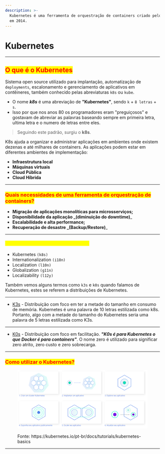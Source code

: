 ```yaml
---
description: >-
  Kubernetes é uma ferramenta de orquestração de containers criado pelo google
  em 2014.
---
```


# Kubernetes

***

## <mark style="color:red;">O que é o Kubernetes</mark>

Sistema open source utilizado para implantação, automatização de `deployments`, escalonamento e gerenciamento de aplicativos em contêineres, também conhecido pelas abreviaturas `k8s` ou `kube`.

* O nome _**k8s**_ é uma abreviação de **"Kubernetes"**, sendo `k` + `8 letras` + `s`.
* Isso por que nos anos 80 os programadores eram "preguiçosos" e gostavam de abreviar as palavras baseando sempre em primeira letra, ultima letra e o numero de letras entre eles.

> Seguindo este padrão, surgiu o **k8s**.

K8s ajuda a organizar e administrar aplicações em ambientes onde existem dezenas e até milhares de containers. As aplicações podem estar em diferentes ambientes de implementação:

* **Infraestrutura local**
* **Máquinas virtuais**
* **Cloud Pública**
* **Cloud Híbrida**

***

### <mark style="color:red;">Quais necessidades de uma ferramenta de orquestração de containers?</mark>

* **Migração de aplicações monolíticas para microsserviços;**
* **Disponibilidade da aplicação **_**(diminuição do downtime)**_
* **Escalabilidade e alta performance;**
* **Recuperação de desastre **_**(Backup/Restore)**_

***

#### <mark style="color:yellow;">Alguns Exemplos de termos abreviados:</mark>

* Kubernetes `(k8s)`
* Internationalization `(i18n)`
* Localization `(l10n)`
* Globalization `(g11n)`
* Localizability `(l12y)`

Também vemos alguns termos como `k3s` e `k0s` quando falamos de Kubernetes, estes se referem a distribuições de Kubernetes.

***

* [K3s](https://k3s.io/) - Distribuição com foco em ter a metade do tamanho em consumo de memória. Kubernetes é uma palavra de 10 letras estilizada como k8s. Portanto, algo com a metade do tamanho do Kubernetes seria uma palavra de 5 letras estilizada como K3s.

***

* [K0s](https://k0sproject.io/) - Distribuição com foco em facilitação. _**"K0s é para Kubernetes o que Docker é para containers"**_. O nome zero é utilizado para significar zero atrito, zero custo e zero sobrecarga.

***

### <mark style="color:red;">Como utilizar o Kubernetes?</mark>

<figure><img src=".gitbook/assets/image (4).png" alt=""><figcaption><p>Fonte: https://kubernetes.io/pt-br/docs/tutorials/kubernetes-basics</p></figcaption></figure>

***
